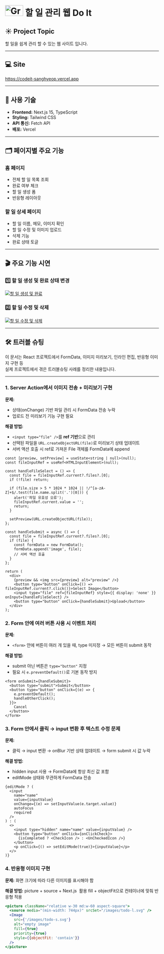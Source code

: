 # <img width="59" height="35" alt="Group 33684" src="https://github.com/user-attachments/assets/bb7c852a-eec5-4e17-8bc5-160d6c84759c" /> 할 일 관리 웹 Do It


## ☀️ Project Topic
할 일을 쉽게 관리 할 수 있는 웹 사이트 입니다.

---

## 💻 Site
https://codeit-sanghyeop.vercel.app

---

## 🔧 사용 기술
- **Frontend:** Next.js 15, TypeScript
- **Styling:** Tailwind CSS
- **API 통신:** Fetch API
- **배포:** Vercel

---

## 🗂 페이지별 주요 기능

### 홈 페이지
- 전체 할 일 목록 조회
- 완료 여부 체크
- 할 일 생성 폼
- 반응형 레이아웃

### 할 일 상세 페이지
- 할 일 이름, 메모, 이미지 확인
- 할 일 수정 및 이미지 업로드
- 삭제 기능
- 완료 상태 토글

---

## 🎬 주요 기능 시연

### 1️⃣ 할 일 생성 및 완료 상태 변경
[![할 일 생성 및 완료](https://github.com/user-attachments/assets/c776a433-c2c9-4520-9868-d29750c20ccb)](https://github.com/user-attachments/assets/c776a433-c2c9-4520-9868-d29750c20ccb)

### 2️⃣ 할 일 수정 및 삭제
[![할 일 수정 및 삭제](https://github.com/user-attachments/assets/d16fc5ab-09c2-4690-9868-14ea7de9dec8)](https://github.com/user-attachments/assets/d16fc5ab-09c2-4690-9868-14ea7de9dec8)

---
## 🛠️ 트러블 슈팅

이 문서는 React 프로젝트에서 FormData, 이미지 미리보기, 인라인 편집, 반응형 이미지 구현 등  
실제 프로젝트에서 겪은 트러블슈팅 사례를 정리한 내용입니다.

---

### 1. Server Action에서 이미지 전송 + 미리보기 구현

**문제:**  
- 상태(onChange) 기반 파일 관리 시 FormData 전송 누락  
- 업로드 전 미리보기 기능 구현 필요  

**해결 방법:**  
- `<input type="file" />`를 **ref 기반**으로 관리  
- 선택된 파일을 `URL.createObjectURL(file)`로 미리보기 상태 업데이트  
- 서버 액션 호출 시 ref로 가져온 File 객체를 FormData에 append  

```tsx
const [preview, setPreview] = useState<string | null>(null);
const fileInputRef = useRef<HTMLInputElement>(null);

const handleFileSelect = () => {
  const file = fileInputRef.current?.files?.[0];
  if (!file) return;

  if (file.size > 5 * 1024 * 1024 || !/^[a-zA-Z]+$/.test(file.name.split('.')[0])) {
    alert('파일 유효성 오류');
    fileInputRef.current.value = '';
    return;
  }

  setPreview(URL.createObjectURL(file));
};

const handleSubmit = async () => {
  const file = fileInputRef.current?.files?.[0];
  if (file) {
    const formData = new FormData();
    formData.append('image', file);
    // 서버 액션 호출
  }
};

return (
  <div>
    {preview && <img src={preview} alt="preview" />}
    <button type="button" onClick={() => fileInputRef.current?.click()}>Select Image</button>
    <input type="file" ref={fileInputRef} style={{ display: 'none' }} onInput={handleFileSelect} />
    <button type="button" onClick={handleSubmit}>Upload</button>
  </div>
);
```
### 2. Form 안에 여러 버튼 사용 시 이벤트 처리

**문제:**
- `<form>` 안에 버튼이 여러 개 있을 때, type 미지정 → 모든 버튼이 submit 동작

**해결 방법:**
- submit 아닌 버튼은 `type="button"` 지정
- 필요 시 `e.preventDefault()`로 기본 동작 방지
```tsx
<form onSubmit={handleSubmit}>
  <button type="submit">Submit</button>
  <button type="button" onClick={(e) => { 
    e.preventDefault(); 
    handleOtherClick(); 
  }}>
    Cancel
  </button>
</form>
```
### 3. Form 안에서 클릭 → input 변환 후 텍스트 수정 문제

**문제:**
- 클릭 → input 변환 → onBlur 기반 상태 업데이트 → form submit 시 값 누락

**해결 방법:**
- hidden input 사용 → FormData에 항상 최신 값 포함
- editMode 상태와 무관하게 FormData 전송
```tsx
{editMode ? (
  <input 
    name="name"
    value={inputValue}
    onChange={(e) => setInputValue(e.target.value)}
    autoFocus
    required
  />
) : (
  <>
    <input type="hidden" name="name" value={inputValue} />
    <button type="button" onClick={onClickCheck}>
      {isCompleted ? <CheckIcon /> : <UnCheckedIcon />}
    </button>
    <p onClick={() => setEditMode(true)}>{inputValue}</p>
  </>
)}
```
### 4. 반응형 이미지 구현

**문제:**
화면 크기에 따라 다른 이미지를 표시해야 함

**해결 방법:**
picture + source + Next.js <Image> 활용
fill + objectFit으로 컨테이너에 맞춰 반응형 적용
```jsx
<picture className="relative w-30 md:w-60 aspect-square">
  <source media="(min-width: 744px)" srcSet="/images/todo-l.svg" />
  <Image
    src={'/images/todo-s.svg'}
    alt="empty image"
    fill={true}
    priority={true}
    style={{objectFit: 'contain'}}
  />
</picture>
```
